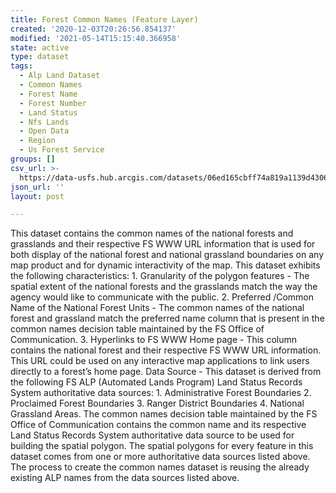 ```yaml
---
title: Forest Common Names (Feature Layer)
created: '2020-12-03T20:26:56.854137'
modified: '2021-05-14T15:15:40.366958'
state: active
type: dataset
tags:
  - Alp Land Dataset
  - Common Names
  - Forest Name
  - Forest Number
  - Land Status
  - Nfs Lands
  - Open Data
  - Region
  - Us Forest Service
groups: []
csv_url: >-
  https://data-usfs.hub.arcgis.com/datasets/06ed165cbff74a819a1139d43067a5c1_1.csv?outSR=%7B%22latestWkid%22%3A3857%2C%22wkid%22%3A102100%7D
json_url: ''
layout: post

---
```

This dataset contains the common names of the national forests and grasslands and their respective FS WWW URL information that is used for both display of the national forest and national grassland boundaries on any map product and for dynamic interactivity of the map. This dataset exhibits the following characteristics: 1. Granularity of the polygon features - The spatial extent of the national forests and the grasslands match the way the agency would like to communicate with the public. 2. Preferred /Common Name of the National Forest Units - The common names of the national forest and grassland match the preferred name column that is present in the common names decision table maintained by the FS Office of Communication. 3. Hyperlinks to FS WWW Home page - This column contains the national forest and their respective FS WWW URL information. This URL could be used on any interactive map applications to link users directly to a forest’s home page. Data Source - This dataset is derived from the following FS ALP (Automated Lands Program) Land Status Records System authoritative data sources: 1. Administrative Forest Boundaries 2. Proclaimed Forest Boundaries 3. Ranger District Boundaries 4. National Grassland Areas. The common names decision table maintained by the FS Office of Communication contains the common name and its respective Land Status Records System authoritative data source to be used for building the spatial polygon. The spatial polygons for every feature in this dataset comes from one or more authoritative data sources listed above. The process to create the common names dataset is reusing the already existing ALP names from the data sources listed above.
